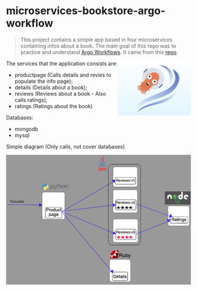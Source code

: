 # microservices-bookstore-argo-workflow 

>  This project contains a simple app based in four microservices containing infos about a book. The main goal of this repo was to practice and understand [Argo Workflows](https://argoproj.github.io/workflows/). It came from this [repo](https://github.com/hashlab/hiring/tree/master/challenges/pt-br/infra-dev-challenge).

<div align=>
	<img align="right" width="200px" src=/.github/assets/img/argo-workflow.png>
</div>

The services that the application consists are:

- productpage (Calls details and revies to populate the info page);
- details (Details about a book);
- reviews (Reviews about a book - Also calls ratings);
- ratings (Ratings about the book)

Databases:
- mongodb
- mysql


Simple diagram (Only calls, not cover databases)

![Diagram](/.github/assets/img/bookinfo.png)


